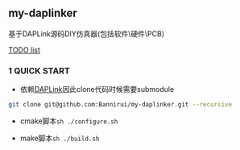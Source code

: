 my-daplinker
---

基于DAPLink源码DIY仿真器(包括软件\硬件\PCB)

[TODO list](./TODO.md)

### 1 QUICK START

- 依赖[DAPLink](https://github.com/ARMmbed/DAPLink.git)因此clone代码时候需要submodule

```sh
git clone git@github.com:Bannirui/my-daplinker.git --recursive
```

- cmake脚本`sh ./configure.sh`

- make脚本`sh ./build.sh`